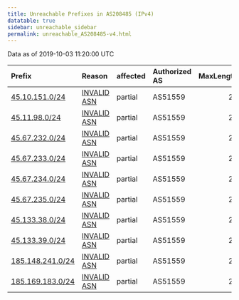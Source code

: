 ```yaml
---
title: Unreachable Prefixes in AS208485 (IPv4)
datatable: true
sidebar: unreachable_sidebar
permalink: unreachable_AS208485-v4.html
---
```


Data as of 2019-10-03 11:20:00 UTC


<div class="datatable-begin"></div>

| Prefix                                                     | Reason                                                                                                   | affected   | Authorized AS   |   MaxLength | Anchor                                         |   unreachable /24s |
|:-----------------------------------------------------------|:---------------------------------------------------------------------------------------------------------|:-----------|:----------------|------------:|:-----------------------------------------------|-------------------:|
| [45.10.151.0/24](https://stat.ripe.net/45.10.151.0/24)     | [INVALID ASN](https://rpki-validator.ripe.net/announcement-preview?asn=AS208485&prefix=45.10.151.0/24)   | partial    | AS51559         |          24 | [RIPE](unreachable_RIPE_NCC_RPKI_Root-v4.html) |                  1 |
| [45.11.98.0/24](https://stat.ripe.net/45.11.98.0/24)       | [INVALID ASN](https://rpki-validator.ripe.net/announcement-preview?asn=AS208485&prefix=45.11.98.0/24)    | partial    | AS51559         |          24 | [RIPE](unreachable_RIPE_NCC_RPKI_Root-v4.html) |                  1 |
| [45.67.232.0/24](https://stat.ripe.net/45.67.232.0/24)     | [INVALID ASN](https://rpki-validator.ripe.net/announcement-preview?asn=AS208485&prefix=45.67.232.0/24)   | partial    | AS51559         |          24 | [RIPE](unreachable_RIPE_NCC_RPKI_Root-v4.html) |                  1 |
| [45.67.233.0/24](https://stat.ripe.net/45.67.233.0/24)     | [INVALID ASN](https://rpki-validator.ripe.net/announcement-preview?asn=AS208485&prefix=45.67.233.0/24)   | partial    | AS51559         |          24 | [RIPE](unreachable_RIPE_NCC_RPKI_Root-v4.html) |                  1 |
| [45.67.234.0/24](https://stat.ripe.net/45.67.234.0/24)     | [INVALID ASN](https://rpki-validator.ripe.net/announcement-preview?asn=AS208485&prefix=45.67.234.0/24)   | partial    | AS51559         |          24 | [RIPE](unreachable_RIPE_NCC_RPKI_Root-v4.html) |                  1 |
| [45.67.235.0/24](https://stat.ripe.net/45.67.235.0/24)     | [INVALID ASN](https://rpki-validator.ripe.net/announcement-preview?asn=AS208485&prefix=45.67.235.0/24)   | partial    | AS51559         |          24 | [RIPE](unreachable_RIPE_NCC_RPKI_Root-v4.html) |                  1 |
| [45.133.38.0/24](https://stat.ripe.net/45.133.38.0/24)     | [INVALID ASN](https://rpki-validator.ripe.net/announcement-preview?asn=AS208485&prefix=45.133.38.0/24)   | partial    | AS51559         |          24 | [RIPE](unreachable_RIPE_NCC_RPKI_Root-v4.html) |                  1 |
| [45.133.39.0/24](https://stat.ripe.net/45.133.39.0/24)     | [INVALID ASN](https://rpki-validator.ripe.net/announcement-preview?asn=AS208485&prefix=45.133.39.0/24)   | partial    | AS51559         |          24 | [RIPE](unreachable_RIPE_NCC_RPKI_Root-v4.html) |                  1 |
| [185.148.241.0/24](https://stat.ripe.net/185.148.241.0/24) | [INVALID ASN](https://rpki-validator.ripe.net/announcement-preview?asn=AS208485&prefix=185.148.241.0/24) | partial    | AS51559         |          24 | [RIPE](unreachable_RIPE_NCC_RPKI_Root-v4.html) |                  1 |
| [185.169.183.0/24](https://stat.ripe.net/185.169.183.0/24) | [INVALID ASN](https://rpki-validator.ripe.net/announcement-preview?asn=AS208485&prefix=185.169.183.0/24) | partial    | AS51559         |          24 | [RIPE](unreachable_RIPE_NCC_RPKI_Root-v4.html) |                  1 |

<div class="datatable-end"></div>
